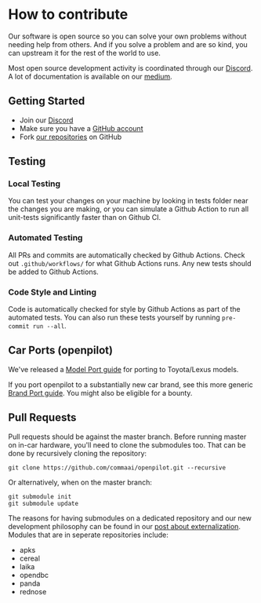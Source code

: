 # How to contribute

Our software is open source so you can solve your own problems without needing help from others. And if you solve a problem and are so kind, you can upstream it for the rest of the world to use.

Most open source development activity is coordinated through our [Discord](https://discord.comma.ai). A lot of documentation is available on our [medium](https://medium.com/@comma_ai/).

## Getting Started

 * Join our [Discord](https://discord.comma.ai)
 * Make sure you have a [GitHub account](https://github.com/signup/free)
 * Fork [our repositories](https://github.com/commaai) on GitHub

## Testing

### Local Testing

You can test your changes on your machine by looking in tests folder near the changes you are making, or you can simulate a Github Action to run all unit-tests significantly faster than on Github CI. 

### Automated Testing

All PRs and commits are automatically checked by Github Actions. Check out `.github/workflows/` for what Github Actions runs. Any new tests should be added to Github Actions.

### Code Style and Linting

Code is automatically checked for style by Github Actions as part of the automated tests. You can also run these tests yourself by running `pre-commit run --all`.

## Car Ports (openpilot)

We've released a [Model Port guide](https://medium.com/@comma_ai/openpilot-port-guide-for-toyota-models-e5467f4b5fe6) for porting to Toyota/Lexus models.

If you port openpilot to a substantially new car brand, see this more generic [Brand Port guide](https://medium.com/@comma_ai/how-to-write-a-car-port-for-openpilot-7ce0785eda84). You might also be eligible for a bounty.

## Pull Requests

Pull requests should be against the master branch. Before running master on in-car hardware, you'll need to clone the submodules too. That can be done by recursively cloning the repository:
```
git clone https://github.com/commaai/openpilot.git --recursive
```
Or alternatively, when on the master branch:
```
git submodule init
git submodule update
```
The reasons for having submodules on a dedicated repository and our new development philosophy can be found in our [post about externalization](https://medium.com/@comma_ai/a-2020-theme-externalization-13b33326d8b3).
Modules that are in seperate repositories include:
* apks
* cereal
* laika
* opendbc
* panda
* rednose
